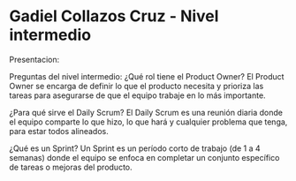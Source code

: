 # Gadiel Collazos Cruz - Nivel intermedio

Presentacion:



Preguntas del nivel intermedio:
¿Qué rol tiene el Product Owner?
El Product Owner se encarga de definir lo que el producto necesita y prioriza las tareas para asegurarse de que el equipo trabaje en lo más importante.

¿Para qué sirve el Daily Scrum?
El Daily Scrum es una reunión diaria donde el equipo comparte lo que hizo, lo que hará y cualquier problema que tenga, para estar todos alineados.

¿Qué es un Sprint?
Un Sprint es un período corto de trabajo (de 1 a 4 semanas) donde el equipo se enfoca en completar un conjunto específico de tareas o mejoras del producto.
